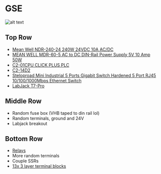 # GSE

![alt text](IMG_2071.JPG)

## Top Row

- [Mean Well NDR-240-24 240W 24VDC 10A AC/DC](https://www.amazon.ca/dp/B09K5K5R48?ref=ppx_yo2ov_dt_b_fed_asin_title&th=1)
- [MEAN WELL MDR-60-5 AC to DC DIN-Rail Power Supply 5V 10 Amp 50W ](https://www.amazon.ca/dp/B005T6SAJI?ref=ppx_yo2ov_dt_b_fed_asin_title)
- [C2-01CPU CLICK PLUS PLC](https://www.automationdirect.com/adc/shopping/catalog/programmable_controllers/click_plus_plcs_(stackable_micro_modular)/cpus/c2-01cpu)
- [C2-14D2](https://www.automationdirect.com/adc/shopping/catalog/programmable_controllers/click_plus_plcs_(stackable_micro_modular)/cpu_option_slot_modules/c2-14d2)
- [Steloproad Mini Industrial 5 Ports Gigabit Switch Hardened 5 Port RJ45 10/100/1000Mbps Ethernet Switch](https://www.amazon.ca/dp/B09WY79QBM?ref=ppx_yo2ov_dt_b_fed_asin_title&th=1)
- [LabJack T7-Pro](https://labjack.com/products/labjack-t7-pro)

## Middle Row

- Random fuse box (VHB taped to din rail lol)
- Random terminals, ground and 24V
- Labjack breakout

## Bottom Row

- [Relays](https://www.digikey.ca/en/products/detail/phoenix-contact/2903361/4755334)
- More random terminals
- Couple SSRs 
- [13x 3 layer terminal blocks](https://www.digikey.ca/en/products/detail/phoenix-contact/3213713/3603867)